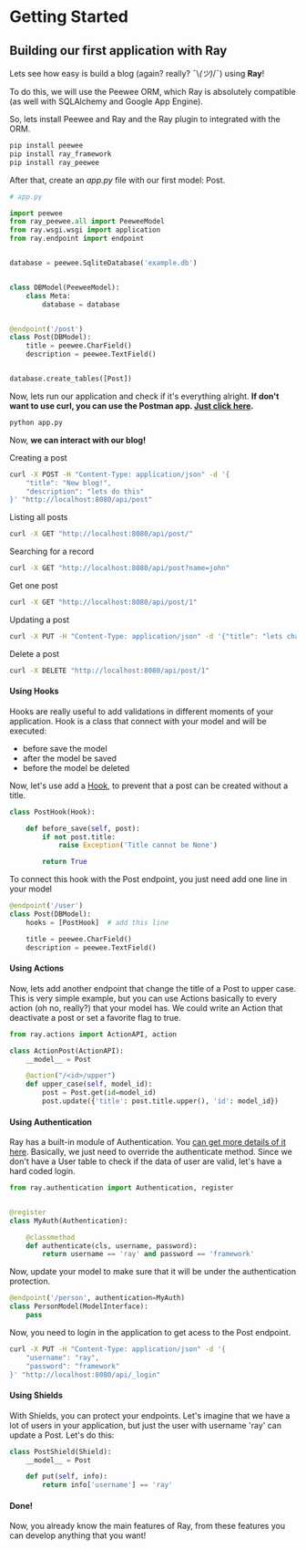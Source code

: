 # Getting Started


## Building our first application with Ray

Lets see how easy is build a blog (again? really? ¯\\_(ツ)_/¯) using **Ray**!

To do this, we will use the Peewee ORM, which Ray is absolutely compatible (as well with SQLAlchemy and Google App Engine).

So, lets install Peewee and Ray and the Ray plugin to integrated with the ORM.


```bash
pip install peewee
pip install ray_framework
pip install ray_peewee
```

After that, create an *app.py* file with our first model: Post.

```python
# app.py

import peewee
from ray_peewee.all import PeeweeModel
from ray.wsgi.wsgi import application
from ray.endpoint import endpoint


database = peewee.SqliteDatabase('example.db')


class DBModel(PeeweeModel):
    class Meta:
        database = database


@endpoint('/post')
class Post(DBModel):
    title = peewee.CharField()
    description = peewee.TextField()


database.create_tables([Post])
```

Now, lets run our application and check if it's everything alright.
**If don't want to use curl, you can use the Postman app. [Just click here](https://www.getpostman.com/collections/46d9f79b0bc1a4df3909).**

```bash
python app.py
```

Now, **we can interact with our blog!**

Creating a post
```bash
curl -X POST -H "Content-Type: application/json" -d '{
    "title": "New blog!",
    "description": "lets do this"
}' "http://localhost:8080/api/post"
```

Listing all posts
```bash
curl -X GET "http://localhost:8080/api/post/"
```

Searching for a record
```bash
curl -X GET "http://localhost:8080/api/post?name=john"
```

Get one post
```bash
curl -X GET "http://localhost:8080/api/post/1"
```

Updating a post
```bash
curl -X PUT -H "Content-Type: application/json" -d '{"title": "lets change the title."}' "http://localhost:8080/api/post/1"
```

Delete a post
```bash
curl -X DELETE "http://localhost:8080/api/post/1"
```

#### Using Hooks
Hooks are really useful to add validations in different moments of your application. Hook is a class that connect with your model and will be executed:

* before save the model
* after the model be saved
* before the model be deleted

Now, let's use add a [Hook](http://localhost:8000/documentation/#hooks), to prevent that a post can be created without a title.

```python
class PostHook(Hook):

    def before_save(self, post):
        if not post.title:
            raise Exception('Title cannot be None')

        return True
```

To connect this hook with the Post endpoint, you just need add one line in your model
```python
@endpoint('/user')
class Post(DBModel):
    hooks = [PostHook]  # add this line

    title = peewee.CharField()
    description = peewee.TextField()

```

#### Using Actions

Now, lets add another endpoint that change the title of a Post to upper case. This is very simple example, but you can use Actions basically to every action (oh no, really?) that your model has. We could write an Action that deactivate a post or set a favorite flag to true.


```python
from ray.actions import ActionAPI, action

class ActionPost(ActionAPI):
    __model__ = Post

    @action("/<id>/upper")
    def upper_case(self, model_id):
        post = Post.get(id=model_id)
        post.update({'title': post.title.upper(), 'id': model_id})

```


#### Using Authentication

Ray has a built-in module of Authentication. You [can get more details of it here](https://rayframework.github.io/site/documentation/#authentication). Basically, we just need to override the authenticate method. Since we don't have a User table to check if the data of user are valid, let's have a hard coded login.

```python
from ray.authentication import Authentication, register


@register
class MyAuth(Authentication):

    @classmethod
    def authenticate(cls, username, password):
        return username == 'ray' and password == 'framework'
```

Now, update your model to make sure that it will be under the authentication protection.
```python
@endpoint('/person', authentication=MyAuth)
class PersonModel(ModelInterface):
    pass
```

Now, you need to login in the application to get acess to the Post endpoint.
```bash
curl -X PUT -H "Content-Type: application/json" -d '{
    "username": "ray",
    "password": "framework"
}' "http://localhost:8080/api/_login"
```

#### Using Shields

With Shields, you can protect your endpoints. Let's imagine that we have a lot of users in your application, but just the user with username 'ray' can update a Post. Let's do this:

```python
class PostShield(Shield):
    __model__ = Post

    def put(self, info):
        return info['username'] == 'ray'
```


#### Done!

Now, you already know the main features of Ray, from these features you can develop anything that you want!

